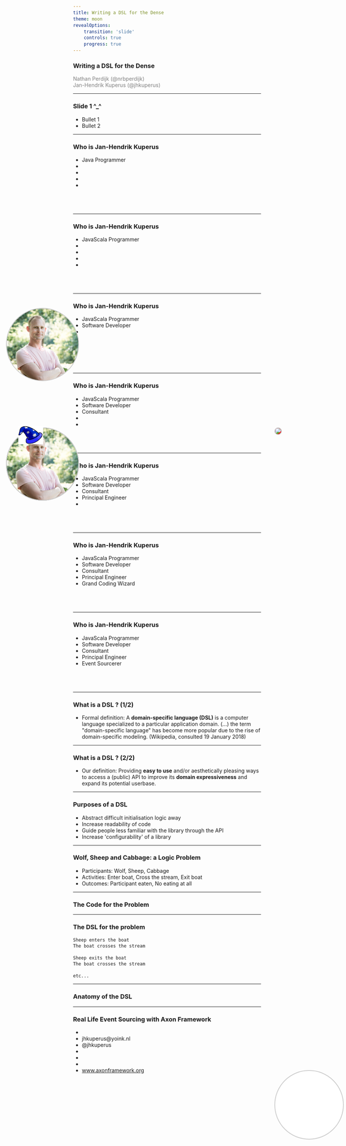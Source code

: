 ```yaml
---
title: Writing a DSL for the Dense
theme: moon
revealOptions:
    transition: 'slide'
	controls: true
	progress: true
---
```


### Writing a DSL for the Dense

<div style="color:gray">Nathan Perdijk (@nrbperdijk)</div>
<div style="color:gray">Jan-Hendrik Kuperus (@jhkuperus)</div>

---

<!-- .slide: data-transition="none" -->
### Slide 1 ^_^

* <!-- .element: class="fragment" --> Bullet 1
* <!-- .element: class="fragment" --> Bullet 2

---

<!-- .slide: data-transition="none" -->
### Who is Jan-Hendrik Kuperus

<div style="position: absolute; left: 5%; top: 30%; width: 20%;">
  <img style="border-radius: 50%; border: 2px solid #ccc" src="assets/jh_portret.png">
</div>

<ul>
<li>Java Programmer</li>
<li class="no-bullet">&nbsp;</li>
<li class="no-bullet">&nbsp;</li>
<li class="no-bullet">&nbsp;</li>
<li class="no-bullet">&nbsp;</li>
</ul>

<div style="height: 40px">&nbsp;</div>
<div class="company-logo placeholder"></div>

---

<!-- .slide: data-transition="none" -->
### Who is Jan-Hendrik Kuperus

<div style="position: absolute; left: 5%; top: 30%; width: 20%;">
  <img style="border-radius: 50%; border: 2px solid #ccc" src="assets/jh_portret.png">
</div>

<ul>
<li><span class="strike">Java</span>Scala Programmer</li>
<li class="no-bullet">&nbsp;</li>
<li class="no-bullet">&nbsp;</li>
<li class="no-bullet">&nbsp;</li>
<li class="no-bullet">&nbsp;</li>
</ul>

<div style="height: 40px">&nbsp;</div>
<div class="company-logo placeholder"></div>

---

<!-- .slide: data-transition="none" -->
### Who is Jan-Hendrik Kuperus

<div style="position: absolute; left: 5%; top: 30%; width: 20%;">
  <img style="border-radius: 50%; border: 2px solid #ccc" src="assets/jh_portret.png">
</div>

<ul>
<li class="strike">JavaScala Programmer</li>
<li>Software Developer</li>
<li class="no-bullet">&nbsp;</li>
<li class="no-bullet">&nbsp;</li>
<li class="no-bullet">&nbsp;</li>
</ul>

<div style="height: 40px">&nbsp;</div>
<div class="company-logo placeholder"></div>

---

<!-- .slide: data-transition="none" -->
### Who is Jan-Hendrik Kuperus

<div style="position: absolute; left: 5%; top: 30%; width: 20%;">
  <img style="border-radius: 50%; border: 2px solid #ccc" src="assets/jh_portret.png">
</div>

<ul>
<li class="strike">JavaScala Programmer</li>
<li class="strike">Software Developer</li>
<li>Consultant</li>
<li class="no-bullet">&nbsp;</li>
<li class="no-bullet">&nbsp;</li>
</ul>

<div style="height: 40px">&nbsp;</div>
<div class="company-logo placeholder"></div>

---

<!-- .slide: data-transition="none" -->
### Who is Jan-Hendrik Kuperus

<div style="position: absolute; left: 5%; top: 30%; width: 20%;">
  <img style="border-radius: 50%; border: 2px solid #ccc" src="assets/jh_portret.png">
</div>

<ul>
<li class="strike">JavaScala Programmer</li>
<li class="strike">Software Developer</li>
<li class="strike">Consultant</li>
<li class="">Principal Engineer</li>
<li class="no-bullet">&nbsp;</li>
</ul>

<div style="height: 40px">&nbsp;</div>
<div class="company-logo placeholder"></div>

---

<!-- .slide: data-transition="none" -->
### Who is Jan-Hendrik Kuperus

<div style="position: absolute; left: 5%; top: 30%; width: 20%;">
  <img style="    position: absolute;    width: 35%;    top: -2%;    left: 17%;    border: none;    box-shadow: none;    background: none;" src="assets/wizard_hat.png">
  <img style="border-radius: 50%; border: 2px solid #ccc" src="assets/jh_portret.png">
</div>

<ul>
<li class="strike">JavaScala Programmer</li>
<li class="strike">Software Developer</li>
<li class="strike">Consultant</li>
<li class="strike">Principal Engineer</li>
<li class="">Grand Coding Wizard</li>
</ul>

<div style="height: 40px">&nbsp;</div>

<div class="company-logo placeholder"></div>

---

<!-- .slide: data-transition="none" data-autoslide="800" -->
### Who is Jan-Hendrik Kuperus

<div style="position: absolute; left: 5%; top: 30%; width: 20%;">
  <img style="    position: absolute;    width: 35%;    top: -2%;    left: 17%;    border: none;    box-shadow: none;    background: none;" src="assets/wizard_hat.png">
  <img style="border-radius: 50%; border: 2px solid #ccc" src="assets/jh_portret.png">
</div>

<ul>
<li class="strike">JavaScala Programmer</li>
<li class="strike">Software Developer</li>
<li class="strike">Consultant</li>
<li class="strike">Principal Engineer</li>
<li class="">Event Sourcerer</li>
</ul>

<div style="height: 40px">&nbsp;</div>

<div style="left: -3.5%" class="company-logo"><div class="fragment" data-autoslide="800" style="background-image: url(assets/aon-embleem.png);"></div></div>
<div style="left: 12%"   class="company-logo"><div class="fragment" data-autoslide="800" style="background-image: url(assets/tnt-embleem.png);"></div></div>
<div style="left: 27.5%" class="company-logo"><div class="fragment" data-autoslide="800" style="background-image: url(assets/prorail-embleem.png);"></div></div>
<div style="left: 43%"   class="company-logo"><div class="fragment" data-autoslide="800" style="background-image: url(assets/belastingdienst-embleem.jpeg);"></div></div>
<div style="left: 58.5%" class="company-logo"><div class="fragment" data-autoslide="800" style="background-image: url(assets/klm-embleem.png);"></div></div>
<div style="left: 74%"   class="company-logo"><div class="fragment" data-autoslide="800" style="background-image: url(assets/rabobank-embleem.png);"></div></div>
<div style="left: 89.5%" class="company-logo"><div class="fragment" data-autoslide="0" style="background-image: url(assets/politie-embleem.png);"></div></div>

<div class="fragment" style="position: absolute; left: 80%; top: 30%; width: 10%;" data-autoslide="off">
	<img style="border-radius: 50%; border: 2px solid #ccc; background-color: #f00;" src="assets/lego-logo.png">
</div>

---

### What is a DSL ? (1/2)

* Formal definition: A __domain-specific language (DSL)__ is a computer language specialized to a particular application domain. (...) the term "domain-specific language" has become more popular due to the rise of domain-specific modeling. (Wikipedia, consulted 19 January 2018)

---

### What is a DSL ? (2/2)

* Our definition: Providing __easy to use__ and/or aesthetically pleasing ways to access a (public) API to improve its __domain expressiveness__ and expand its potential userbase.

---

### Purposes of a DSL

* Abstract difficult initialisation logic away
* Increase readability of code
* Guide people less familiar with the library through the API
* Increase 'configurability' of a library

---

### Wolf, Sheep and Cabbage: a Logic Problem

* Participants: Wolf, Sheep, Cabbage
* Activities: Enter boat, Cross the stream, Exit boat
* Outcomes: Participant eaten, No eating at all

---

### The Code for the Problem

---

### The DSL for the problem

```
Sheep enters the boat
The boat crosses the stream

Sheep exits the boat
The boat crosses the stream

etc...
```

---

### Anatomy of the DSL

---

### Real Life Event Sourcing with Axon Framework

<div style="position: absolute; left: 5%; top:22%; width: 20%;">
  <img style="border-radius: 50%; border: 2px solid #ccc" src="assets/jh_portret.png">
</div>

<ul class="no-bullet">
<li>&nbsp;</li>
<li>jhkuperus@yoink.nl</li>
<li>@jhkuperus</li>
<li>&nbsp;</li>
<li>&nbsp;</li>
<li>&nbsp;</li>
<li><a href="http://axonframework.org/">www.axonframework.org</a></li>
</ul>

<div style="position: absolute; left: 80%; top: 73%; width: 182px; height: 182px;">
	<div style="border: 2px solid #ccc; width: 182px; height: 182px; border-radius: 50%; background: white url(assets/axon-logo.jpg) no-repeat center; background-size: 80%; overflow: hidden;">&nbsp;</div>
</div>

